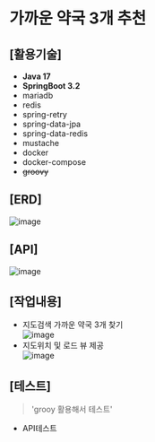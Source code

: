# 가까운 약국 3개 추천

## [활용기술] <br>
* **Java 17** <br>
* **SpringBoot 3.2**<br>
* mariadb<br>
* redis<br>
* spring-retry<br>
* spring-data-jpa<br>
* spring-data-redis<br>
* mustache<br> 
* docker<br>
* docker-compose<br>
* ~~groovy~~

## [ERD]<br>
![image](https://github.com/MyoungSoo7/pharmacyrecommend/assets/13523622/80e9bcc1-0b6b-49f1-9f42-fae832375626)<br>

## [API]<br>
![image](https://github.com/MyoungSoo7/pharmacyrecommend/assets/13523622/047a1398-a01a-451a-a90d-bf14907e3ab4)<br>

## [작업내용]<br>
* 지도검색 가까운 약국 3개 찾기<br>
![image](https://github.com/MyoungSoo7/pharmacyrecommend/assets/13523622/40c9457d-e84f-48ac-a82e-3078760584c0)
* 지도위치 및 로드 뷰 제공<br>
![image](https://github.com/MyoungSoo7/pharmacyrecommend/assets/13523622/fe7c6124-ac27-4be1-8558-b8ba6f61f135)





## [테스트]<br>
> 'grooy 활용해서 테스트'
* API테스트 



